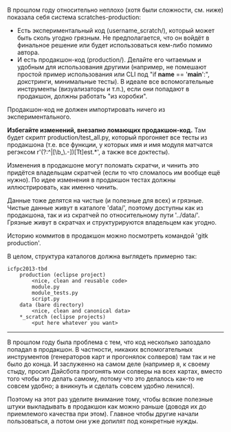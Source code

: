 В прошлом году относительно неплохо (хотя были сложности, см. ниже) показала себя система scratches-production:

 * Есть экспериментальный код (username_scratch/), который может быть сколь угодно грязным. 
   Не предполагается, что он войдёт в финальное решение или будет использоваться кем-либо помимо автора.
 * И есть продакшон-код (production/). 
   Делайте его читаемым и удобным для использования другими 
   (например, не помешают простой пример использования или CLI под "if __name__ == '__main__':", 
   докстринги, минимальные тесты).
   В идеале все вспомогательные инструменты (визуализаторы и т.п.), если они попадают в продакшон, 
   должны работать "из коробки".
   
   
Продакшон-код не должен импортировать ничего из экспериментального.

**Избегайте изменений, внезапно ломающих продакшон-код.** 
Там будет скрипт production/test_all.py, 
который прогоняет все тесты из продакшона 
(т.е. все функции, у которых имя и имя модуля матчатся регэксом r'(?:^|[\\b_\\.-])[Tt]est.*',
а также все доктесты).

Изменения в продакшоне могут поломать скратчи, и чинить это придётся владельцам скратчей
(если то что сломалось им вообще ещё нужно). 
По идее изменения в продакшон тестах должны иллюстрировать, как именно чинить.

Данные тоже делятся на чистые (и полезные для всех) и грязные. 
Чистые данные живут в каталоге 'data/', поэтому доступны как из продакшона, 
так и из скратчей по относительному пути '../data/'. 
Грязные живут в скратчах и структурируются владельцем как угодно.

Историю коммитов в продакшон можно посмотреть командой 'gitk production'.


В целом, структура каталогов должна выглядеть примерно так:

    icfpc2013-tbd
        production (eclipse project)
            <nice, clean and reusable code>
            module.py
            module_tests.py
            script.py
        data (bare directory)
            <nice, clean and canonical data>
        *_scratch (eclipse projects)
            <put here whatever you want>
            
---

В прошлом году была проблема с тем, что код несколько запоздало попадал в продакшон.
В частности, никаких вспомогательных инструментов (генераторов карт и прогонялок солверов) там так и не было до конца.
И заслуженно на самом деле (например я, к своему стыду, просил Дайсбота прогонять мои солверы на всех картах,
вместо того чтобы это делать самому, потому что это делалось как-то не совсем удобно; 
а вникнуть и сделать совсем удобно ленился).

Поэтому на этот раз уделите внимание тому, чтобы всякие полезные штуки выкладывать в продакшон как можно раньше 
(доводя их до приемлемого качества при этом). 
Главное чтобы другие начали пользоваться, а потом они уже допилят под конкретные нужды.
